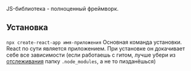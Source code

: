 JS-библиотека - полноценный фреймворк.

## Установка

`npx create-react-app имя-приложения`
Основная команда установки. React по сути является приложением. При установке он докачивает себе все зависимости (если работаешь с гитом, лучше убери из [отслеживания](gitignore) папку  `.node_modules`, а не то пизданёшься)